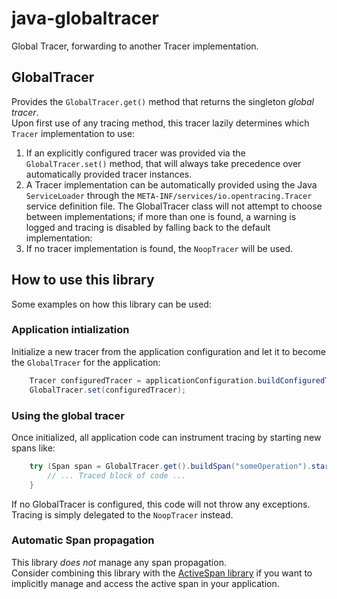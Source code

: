 # java-globaltracer
Global Tracer, forwarding to another Tracer implementation.

## GlobalTracer
Provides the `GlobalTracer.get()` method that returns the singleton _global tracer_.  
Upon first use of any tracing method, this tracer lazily determines which `Tracer`
implementation to use:  
 1. If an explicitly configured tracer was provided via the `GlobalTracer.set()` method,
    that will always take precedence over automatically provided tracer instances.  
 2. A Tracer implementation can be automatically provided using the Java `ServiceLoader` through the
    `META-INF/services/io.opentracing.Tracer` service definition file.
    The GlobalTracer class will not attempt to choose between implementations;
    if more than one is found, a warning is logged and tracing is disabled by
    falling back to the default implementation:  
 3. If no tracer implementation is found, the `NoopTracer` will be used.

## How to use this library
Some examples on how this library can be used:

### Application intialization
Initialize a new tracer from the application configuration
and let it to become the `GlobalTracer` for the application:
```java
    Tracer configuredTracer = applicationConfiguration.buildConfiguredTracer();
    GlobalTracer.set(configuredTracer);
```

### Using the global tracer
Once initialized, all application code can instrument tracing by starting new spans like:
```java
    try (Span span = GlobalTracer.get().buildSpan("someOperation").start()) {
        // ... Traced block of code ...
    }
```

If no GlobalTracer is configured, this code will not throw any exceptions.
Tracing is simply delegated to the `NoopTracer` instead.

### Automatic Span propagation
This library _does not_ manage any span propagation.  
Consider combining this library with the [ActiveSpan library](https://github.com/opentracing-contrib/java-activespan)
if you want to implicitly manage and access the active span in your application.

